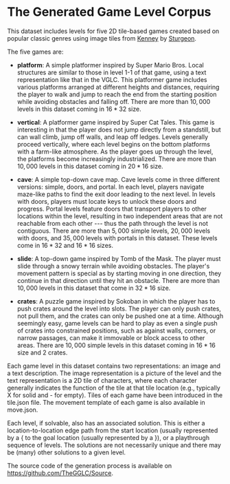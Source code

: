 # The Generated Game Level Corpus

This dataset includes levels for five 2D tile-based games created based on popular classic genres using image tiles from [Kenney](https://www.kenney.nl/) by [Sturgeon](https://github.com/crowdgames/sturgeon-pub).

The five games are:
- **platform**: A simple platformer inspired by Super Mario Bros. Local structures are similar to those in level 1-1 of that game, using a text representation like that in the VGLC. This platformer game includes various platforms arranged at different heights and distances, requiring the player to walk and jump to reach the end from the starting position while avoiding obstacles and falling off. There are more than $10,000$ levels in this dataset coming in $16*32$ size.

- **vertical**: A platformer game inspired by Super Cat Tales. This game is interesting in that the player does not jump directly from a standstill, but can wall climb, jump off walls, and leap off ledges. Levels generally proceed vertically, where each level begins on the bottom platforms with a farm-like atmosphere. As the player goes up through the level, the platforms become increasingly industrialized. There are more than $10,000$ levels in this dataset coming in $20*16$ size.

- **cave**: A simple top-down cave map. Cave levels come in three different versions: simple, doors, and portal. In each level, players navigate maze-like paths to find the exit door leading to the next level. In levels with doors, players must locate keys to unlock these doors and progress. Portal levels feature doors that transport players to other locations within the level, resulting in two independent areas that are not reachable from each other --- thus the path through the level is not contiguous. There are more than $5,000$ simple levels, $20,000$ levels with doors, and $35,000$ levels with portals in this dataset. These levels come in $16 * 32$ and $16 * 16$ sizes. 

- **slide**: A top-down game inspired by Tomb of the Mask. The player must slide through a snowy terrain while avoiding obstacles. The player's movement pattern is special as by starting moving in one direction, they continue in that direction until they hit an obstacle. There are more than $10,000$ levels in this dataset that come in $32*16$ size.

- **crates**: A puzzle game inspired by Sokoban in which the player has to push crates around the level into slots. The player can only push crates, not pull them, and the crates can only be pushed one at a time. Although seemingly easy, game levels can be hard to play as even a single push of crates into constrained positions, such as against walls, corners, or narrow passages, can make it immovable or block access to other areas. There are $10,000$ simple levels in this dataset coming in $16*16$ size and $2$ crates.

Each game level in this dataset contains two representations: an image and a text description. The image representation is a picture of the level and the text representation is a 2D tile of characters, where each character generally indicates the function of the tile at that tile location (e.g., typically X for solid and - for empty). Tiles of each game have been introduced in the tile.json file. The movement template of each game is also available in move.json.

Each level, if solvable, also has an associated solution. This is either a location-to-location edge path from the start location (usually represented by a { to the goal location (usually represented by a }), or a playthrough sequence of levels.  The solutions are not necessarily unique and there may be (many) other solutions to a given level.

The source code of the generation process is available on https://github.com/TheGGLC/Source.
